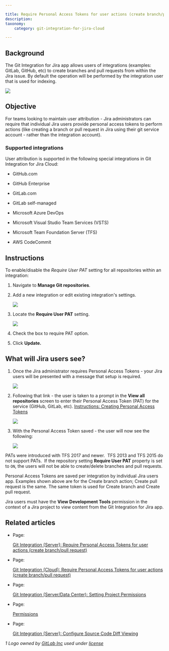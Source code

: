 ```yaml
---

title: Require Personal Access Tokens for user actions (create branch/pull request)
description:
taxonomy:
    category: git-integration-for-jira-cloud

---
```

## Background

The Git Integration for Jira app allows users of integrations (examples: GitLab, GitHub, etc) to create branches and pull requests from within the Jira issue. By default the operation will be performed by the integration user that is used for indexing.

![](https://bigbrassband.atlassian.net/wiki/download/thumbnails/131137621/Screen%20Shot%202019-05-10%20at%2015.35.55.png?version=1&modificationDate=1557516971061&cacheVersion=1&api=v2&width=680&height=352)

## Objective

For teams looking to maintain user attribution - Jira administrators can require that individual Jira users provide personal access tokens to perform actions (like creating a branch or pull request in Jira using their git service account - rather than the integration account).

### Supported integrations

User attribution is supported in the following special integrations in Git Integration for Jira Cloud:

*   GitHub.com

*   GitHub Enterprise

*   GitLab.com

*   GitLab self-managed

*   Microsoft Azure DevOps

*   Microsoft Visual Studio Team Services (VSTS)

*   Microsoft Team Foundation Server (TFS)

*   AWS CodeCommit


## Instructions

To enable/disable the _Require User PAT_ setting for all repositories within an integration:

1.  Navigate to **Manage Git repositories**.

2.  Add a new integration or edit existing integration's settings.

    ![](https://bigbrassband.atlassian.net/wiki/download/attachments/131137621/req-pat-gitmgr-page-actions-edit-git-settings(c).png?version=1&modificationDate=1599487860595&cacheVersion=1&api=v2)
3.  Locate the **Require User PAT** setting.

    ![](https://bigbrassband.atlassian.net/wiki/download/attachments/131137621/req-pat-gitmgr-page-actions-control-cfg(c).png?version=1&modificationDate=1599488140039&cacheVersion=1&api=v2)
4.  Check the box to require PAT option.

5.  Click **Update.**


## What will Jira users see?

1.  Once the Jira administrator requires Personal Access Tokens - your Jira users will be presented with a message that setup is required.

    ![](https://bigbrassband.atlassian.net/wiki/download/attachments/131137621/Screen%20Shot%202019-05-10%20at%2015.39.24.png?version=1&modificationDate=1557517178591&cacheVersion=1&api=v2)

2.  Following that link - the user is taken to a prompt in the **View all repositories** screen to enter their Personal Access Token (PAT) for the service (GitHub, GitLab, etc).
    [Instructions: Creating Personal Access Tokens](/wiki/spaces/GITCLOUD/pages/107216897/Creating+Personal+Access+Tokens)

    ![](https://bigbrassband.atlassian.net/wiki/download/attachments/131137621/Screen%20Shot%202019-05-10%20at%2015.40.18.png?version=1&modificationDate=1557517242825&cacheVersion=1&api=v2)

3.  With the Personal Access Token saved - the user will now see the following:

    ![](https://bigbrassband.atlassian.net/wiki/download/thumbnails/131137621/Screen%20Shot%202019-05-10%20at%2015.42.54.png?version=1&modificationDate=1557517392933&cacheVersion=1&api=v2&width=652&height=390)

PATs were introduced with TFS 2017 and newer.  TFS 2013 and TFS 2015 do not support PATs.  If the repository setting **Require User PAT** property is set to `ON`, the users will not be able to create/delete branches and pull requests.

Personal Access Tokens are saved per integration by individual Jira users app. Examples shown above are for the Create branch action; Create pull request is the same. The same token is used for Create branch and Create pull request.

Jira users must have the **View Development Tools** permission in the context of a Jira project to view content from the Git Integration for Jira app.

## Related articles

*   Page:

    [Git Integration (Server): Require Personal Access Tokens for user actions (create branch/pull request)](/wiki/spaces/BBBSUPPORT/pages/131006605)

*   Page:

    [Git Integration (Cloud): Require Personal Access Tokens for user actions (create branch/pull request)](/wiki/spaces/BBBSUPPORT/pages/131039339)

*   Page:

    [Git Integration (Server/Data Center): Setting Project Permissions](/wiki/spaces/BBBSUPPORT/pages/125927519)

*   Page:

    [Permissions](/wiki/spaces/BBBSUPPORT/pages/405962825/Permissions)

*   Page:

    [Git Integration (Server): Configure Source Code Diff Viewing](/wiki/spaces/BBBSUPPORT/pages/125927674/Git+Integration+%28Server%29%3A+Configure+Source+Code+Diff+Viewing)






_1 Logo owned by_ [_GitLab Inc_](https://gitlab.com/) _used under_ [_license_](https://creativecommons.org/licenses/by-nc-sa/4.0/)